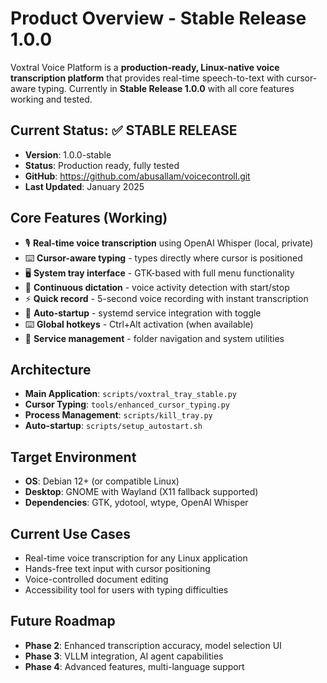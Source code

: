 # Product Overview - Stable Release 1.0.0

Voxtral Voice Platform is a **production-ready, Linux-native voice transcription platform** that provides real-time speech-to-text with cursor-aware typing. Currently in **Stable Release 1.0.0** with all core features working and tested.

## Current Status: ✅ STABLE RELEASE
- **Version**: 1.0.0-stable
- **Status**: Production ready, fully tested
- **GitHub**: https://github.com/abusallam/voicecontroll.git
- **Last Updated**: January 2025

## Core Features (Working)
- 🎙️ **Real-time voice transcription** using OpenAI Whisper (local, private)
- ⌨️ **Cursor-aware typing** - types directly where cursor is positioned
- 🖥️ **System tray interface** - GTK-based with full menu functionality
- 🔄 **Continuous dictation** - voice activity detection with start/stop
- ⚡ **Quick record** - 5-second voice recording with instant transcription
- 🚀 **Auto-startup** - systemd service integration with toggle
- ⌨️ **Global hotkeys** - Ctrl+Alt activation (when available)
- 🔧 **Service management** - folder navigation and system utilities

## Architecture
- **Main Application**: `scripts/voxtral_tray_stable.py`
- **Cursor Typing**: `tools/enhanced_cursor_typing.py` 
- **Process Management**: `scripts/kill_tray.py`
- **Auto-startup**: `scripts/setup_autostart.sh`

## Target Environment
- **OS**: Debian 12+ (or compatible Linux)
- **Desktop**: GNOME with Wayland (X11 fallback supported)
- **Dependencies**: GTK, ydotool, wtype, OpenAI Whisper

## Current Use Cases
- Real-time voice transcription for any Linux application
- Hands-free text input with cursor positioning
- Voice-controlled document editing
- Accessibility tool for users with typing difficulties

## Future Roadmap
- **Phase 2**: Enhanced transcription accuracy, model selection UI
- **Phase 3**: VLLM integration, AI agent capabilities
- **Phase 4**: Advanced features, multi-language support